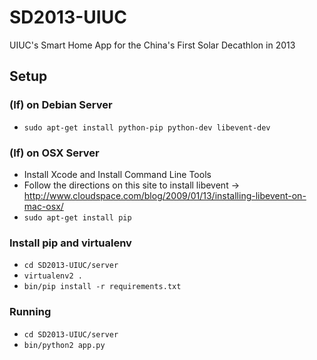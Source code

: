 SD2013-UIUC
===========

UIUC's Smart Home App for the China's First Solar Decathlon in 2013

## Setup

### (If) on Debian Server

- `sudo apt-get install python-pip python-dev libevent-dev`

### (If) on OSX Server

- Install Xcode and Install Command Line Tools
- Follow the directions on this site to install libevent -> http://www.cloudspace.com/blog/2009/01/13/installing-libevent-on-mac-osx/
- `sudo apt-get install pip`

### Install pip and virtualenv

- `cd SD2013-UIUC/server`
- `virtualenv2 .`
- `bin/pip install -r requirements.txt`

### Running

- `cd SD2013-UIUC/server`
- `bin/python2 app.py`

